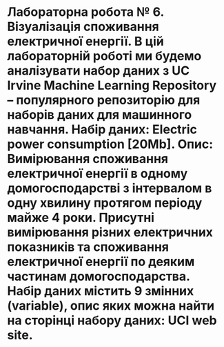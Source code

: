# Лабораторна робота № 6. Візуалізація споживання електричної енергії. В цій лабораторній роботі ми будемо аналізувати набор даних з UC Irvine Machine Learning Repository – популярного репозиторію для наборів даних для машинного навчання. Набір даних: Electric power consumption [20Mb]. Опис: Вимірювання споживання електричної енергії в одному домогосподарстві з інтервалом в одну хвилину протягом періоду майже 4 роки. Присутні вимірювання різних електричних показників та споживання електричної енергії по деяким частинам домогосподарства. Набір даних містить 9 змінних (variable), опис яких можна найти на сторінці набору даних: UCI web site.
